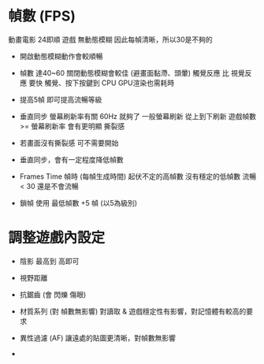# 幀數 (FPS)
動畫電影 24即順
遊戲 無動態模糊 因此每幀清晰，所以30是不夠的
* 開啟動態模糊動作會較順暢
* 幀數 達40~60 關閉動態模糊會較佳 (避畫面黏滯、頭暈)
觸覺反應 比 視覺反應 要快
觸覺、按下按鍵到 CPU GPU渲染也需耗時
* 提高5幀 即可提高流暢等級

* 垂直同步
螢幕刷新率有關  60Hz 就夠了
一般螢幕刷新 從上到下刷新
遊戲幀數 >= 螢幕刷新率 會有更明顯 撕裂感
* 若畫面沒有撕裂感 可不需要開始
* 垂直同步，會有一定程度降低幀數

* Frames Time 幀時 (每幀生成時間)
起伏不定的高幀數 沒有穩定的低幀數 流暢
< 30 還是不會流暢
* 鎖幀  使用 最低幀數 +5 幀 (以5為級別)

# 調整遊戲內設定
* 陰影 最高到 高即可
* 視野距離 

* 抗鋸齒 (會 閃爍 傷眼)
* 材質系列 (對 幀數無影響)
對讀取 & 遊戲穩定性有影響，對記憶體有較高的要求

* 異性過濾 (AF)
讓遠處的貼圖更清晰，對幀數無影響
* 